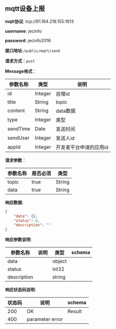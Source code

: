 ## mqtt设备上报


**mqtt协议**: tcp://61.164.218.155:1613

**username**: jecinfo

**password**: jecinfo2016

**接口地址**:`/public/mqtt/send`


**请求方式**：`post`



**Message格式**：

| 参数名称         | 类型      |  说明   |
| ------------ |-------|----|
|id| Integer |自增id  |
|title| String |topic  |
|content| String |data数据  |
|type| Integer |类型  |
|sendTime| Date |发送时间  |
|sendUser| Integer |发送人id  |
|appId| Integer |开发者平台申请的应用id|


**请求参数**：

| 参数名称         | 是否必须      |  类型   |
| ------------ |-------|----|
|topic| true |String  |
|data| true |String  |


**响应数据**:

```json
{
	"data": {},
	"status": 0,
	"description": ""
}
```

**响应参数说明**:


| 参数名称         | 说明                             |    类型 |  schema |
| ------------ | -------------------|-------|----------- |
|data|   |object  |    |
|status|   |int32  |    |
|description|   |string  |    |





**响应状态码说明**:


| 状态码         | 说明                             |    schema                         |
| ------------ | -------------------------------- |---------------------- |
| 200 | OK  |Result|
| 400 | parameter error  ||

